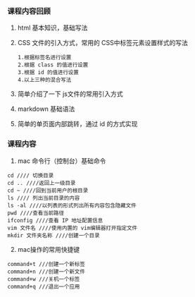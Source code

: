 ### 课程内容回顾
1. html 基本知识，基础写法
2. CSS 文件的引入方式，常用的 CSS中标签元素设置样式的写法

   ```
   1.根据标签名进行设置
   2.根据 class 的值进行设置
   3.根据 id 的值进行设置
   4.以上三种的混合写法
   ```
3. 简单介绍了一下 js文件的常用引入方式
4. markdown 基础语法
5. 简单的单页面内部跳转，通过 id 的方式实现
### 课程内容
1. mac 命令行（控制台）基础命令

  ```
  cd //// 切换目录
  cd .. ////返回上一级目录
  cd ~ ////回到当前用户的根目录
  ls //// 列出当前目录的内容
  ls -al ////以列表的形式列出所有内容包含隐藏文件
  pwd ////查看当前路径
  ifconfig ////查看 IP 地址配置信息
  vim 文件名 ////使用内置的 vim编辑器打开指定文件
  mkdir 文件夹名称 ////创建一个目录
  ```
2. mac操作的常用快捷键

  ```
  command+t ///创建一个新标签
  command+n ///创建一个新文件
  command+w ///关机一个标签
  command+q ///退出一个应用
  ```
